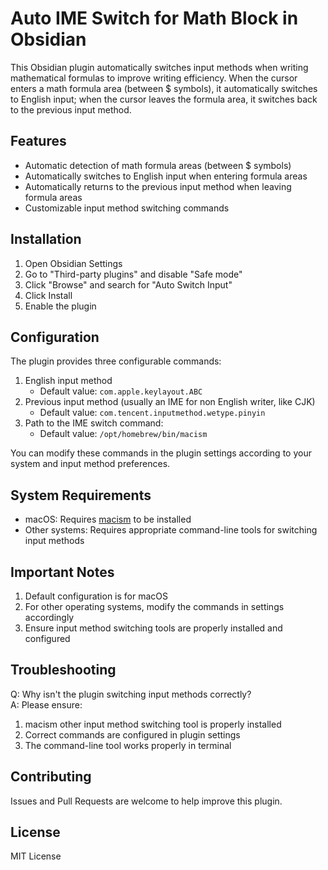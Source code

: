# Auto IME Switch for Math Block in Obsidian

This Obsidian plugin automatically switches input methods when writing mathematical formulas to improve writing efficiency. When the cursor enters a math formula area (between $ symbols), it automatically switches to English input; when the cursor leaves the formula area, it switches back to the previous input method.

## Features

- Automatic detection of math formula areas (between $ symbols)
- Automatically switches to English input when entering formula areas
- Automatically returns to the previous input method when leaving formula areas
- Customizable input method switching commands

## Installation

1. Open Obsidian Settings
2. Go to "Third-party plugins" and disable "Safe mode"
3. Click "Browse" and search for "Auto Switch Input"
4. Click Install
5. Enable the plugin

## Configuration

The plugin provides three configurable commands:

1. English input method
   - Default value: `com.apple.keylayout.ABC`
2. Previous input method (usually an IME for non English writer, like CJK)
   - Default value: `com.tencent.inputmethod.wetype.pinyin`
3. Path to the IME switch command:
   - Default value: `/opt/homebrew/bin/macism`

You can modify these commands in the plugin settings according to your system and input method preferences.

## System Requirements

- macOS: Requires [macism](https://github.com/laishulu/macism) to be installed
- Other systems: Requires appropriate command-line tools for switching input methods

## Important Notes

1. Default configuration is for macOS
2. For other operating systems, modify the commands in settings accordingly
3. Ensure input method switching tools are properly installed and configured

## Troubleshooting

Q: Why isn't the plugin switching input methods correctly?  
A: Please ensure:

1. macism other input method switching tool is properly installed
2. Correct commands are configured in plugin settings
3. The command-line tool works properly in terminal

## Contributing

Issues and Pull Requests are welcome to help improve this plugin.

## License

MIT License
